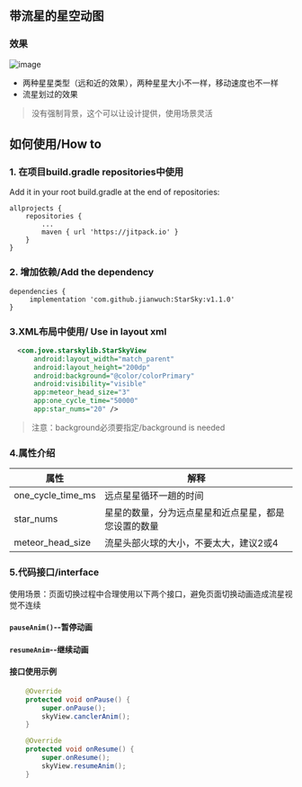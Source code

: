 ## 带流星的星空动图
### 效果
![image](https://github.com/jianwuch/StarSky/blob/master/pictures/demo.gif?raw=true)
* 两种星星类型（远和近的效果），两种星星大小不一样，移动速度也不一样
* 流星划过的效果
>没有强制背景，这个可以让设计提供，使用场景灵活

## 如何使用/How to
### 1. 在项目build.gradle repositories中使用
Add it in your root build.gradle at the end of repositories:
```
allprojects {
    repositories {
        ...
        maven { url 'https://jitpack.io' }
    }
}
```
### 2. 增加依赖/Add the dependency
```
dependencies {
     implementation 'com.github.jianwuch:StarSky:v1.1.0'
}
```

### 3.XML布局中使用/ Use in layout xml
```xml
  <com.jove.starskylib.StarSkyView
      android:layout_width="match_parent"
      android:layout_height="200dp"
      android:background="@color/colorPrimary"
      android:visibility="visible"
      app:meteor_head_size="3"
      app:one_cycle_time="50000"
      app:star_nums="20" />
```
>注意：background必须要指定/background is needed

### 4.属性介绍
属性 | 解释
---|---
one_cycle_time_ms | 远点星星循环一趟的时间
star_nums | 星星的数量，分为远点星星和近点星星，都是您设置的数量
meteor_head_size | 流星头部火球的大小，不要太大，建议2或4

### 5.代码接口/interface
使用场景：页面切换过程中合理使用以下两个接口，避免页面切换动画造成流星视觉不连续
#### `pauseAnim()`--暂停动画
#### `resumeAnim`--继续动画
#### 接口使用示例
```java
    @Override
    protected void onPause() {
        super.onPause();
        skyView.canclerAnim();
    }

    @Override
    protected void onResume() {
        super.onResume();
        skyView.resumeAnim();
    }
```
